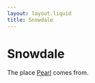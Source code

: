 ```yaml
---
layout: layout.liquid
title: Snowdale
---
```


# Snowdale

The place [Pearl](/characters/pearl/) comes from.